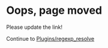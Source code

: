 # Oops, page moved
Please update the link!

Continue to [Plugins/regexp_resolve](/Plugins/regexp_resolve)